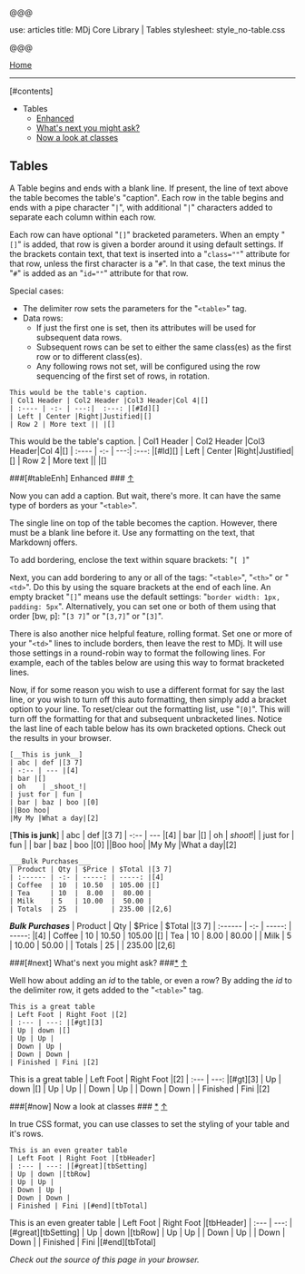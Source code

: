 @@@

use: articles
title: MDj Core Library | Tables
stylesheet: style_no-table.css

@@@

[Home]

---

[#contents]
- Tables
    - [Enhanced](#tableEnh)
    - [What's next you might ask?](#next)
    - [Now a look at classes](#now)

## Tables

A Table begins and ends with a blank line.
If present, the line of text above the table becomes the table's "caption".
Each row in the table begins and ends with a pipe character "`|`", with additional
"`|`" characters added to separate each column within each row.

Each row can have optional "`[]`" bracketed parameters. When an empty "`[]`" is added,
that row is given a border around it using default settings. If the brackets contain text, that text is 
inserted into a "`class=""`" attribute for that row, unless the first character is a "`#`".
In that case, the text minus the "`#`" is added as an "`id=""`" attribute for that row.

Special cases:

- The delimiter row sets the parameters for the "`<table>`" tag.
- Data rows:
  - If just the first one is set, then its attributes will be used for subsequent
    data rows.
  - Subsequent rows can be set to either the same class(es) as the
    first row or to different class(es).
  - Any following rows not set, will be configured using the row
    sequencing of the first set of rows, in rotation.

~~~
This would be the table's caption.
| Col1 Header | Col2 Header |Col3 Header|Col 4|[]
| :---- | -:- | ---:|  :---: |[#Id][]
| Left | Center |Right|Justified|[]
| Row 2 | More text || |[]
~~~

This would be the table's caption.
| Col1 Header | Col2 Header |Col3 Header|Col 4|[]
| :---- | -:- | ---:|  :---: |[#Id][]
| Left | Center |Right|Justified|[]
| Row 2 | More text || |[]

###[#tableEnh] Enhanced ### [&uarr;](#contents)

Now you can add a caption. But wait, there's more.  It can have  the same type
of borders as your "`<table>`".

The single line on top of the table becomes the caption. However, there must
be a blank line before it.  Use any formatting on the text, that Markdownj offers.

To add bordering, enclose the text within square brackets: "`[ ]`"

Next, you can add bordering to any or all of the tags: "`<table>`", "`<th>`" or "`<td>`".
Do this by using the square brackets at the end of each line.  An empty bracket "`[]`"
means use the default settings: "`border width: 1px, padding: 5px`". Alternatively,
you can set one or both of them using that order [bw, p]: "`[3 7]`" or "`[3,7]`" or "`[3]`".

There is also another nice helpful feature, rolling format.  Set one or more of 
your "`<td>`" lines to include borders, then leave the rest to MDj.  It will 
use those settings in a round-robin way to format the following lines.  For example,
each of the tables below are using this way to format bracketed lines.

Now, if for some reason you wish to use a different format  for say the last line,
or you wish to turn off this auto formatting, then simply add a bracket option
to your line.  To reset/clear out the formatting list, use "`[0]`".  This will turn
off the formatting for that and subsequent unbracketed lines.  Notice the last line of
each table below has its own bracketed options.  Check out the results in your
browser.
```
[__This is junk__]
| abc | def |[3 7]
| -:-- | --- |[4]
| bar |[]
| oh    | _shoot_!|
| just for | fun |
| bar | baz | boo |[0]
||Boo hoo|
|My My |What a day|[2]
```

[__This is junk__]
| abc | def |[3 7]
| -:-- | --- |[4]
| bar |[]
| oh    | _shoot_!|
| just for | fun |
| bar | baz | boo |[0]
||Boo hoo|
|My My |What a day|[2]

~~~
___Bulk Purchases___
| Product | Qty | $Price | $Total |[3 7]
| :------ | -:- | -----: | -----: |[4]
| Coffee  | 10  | 10.50  | 105.00 |[]
| Tea     | 10  |  8.00  |  80.00 |
| Milk    | 5   | 10.00  |  50.00 |
| Totals  | 25  |        | 235.00 |[2,6]
~~~

___Bulk Purchases___
| Product | Qty | $Price | $Total |[3 7]
| :------ | -:- | -----: | -----: |[4]
| Coffee  | 10  | 10.50  | 105.00 |[]
| Tea     | 10  |  8.00  |  80.00 |
| Milk    | 5   | 10.00  |  50.00 |
| Totals  | 25  |        | 235.00 |[2,6]

###[#next] What's next you might ask? ###[*](#gt)  [&uarr;](#contents)

Well how about adding an _id_ to the table, or even a row?  By adding the _id_
to the delimiter row, it gets added to the "`<table>`" tag.
```
This is a great table
| Left Foot | Right Foot |[2]
| :--- | ---: |[#gt][3]
| Up | down |[]
| Up | Up |
| Down | Up |
| Down | Down |
| Finished | Fini |[2]
```

This is a great table
| Left Foot | Right Foot |[2]
| :--- | ---: |[#gt][3]
| Up | down |[]
| Up | Up |
| Down | Up |
| Down | Down |
| Finished | Fini |[2]


###[#now] Now a look at classes ### [*](#great) [&uarr;](#contents)

In true CSS format, you can use classes to set the styling of your table and it's
rows.
```
This is an even greater table
| Left Foot | Right Foot |[tbHeader]
| :--- | ---: |[#great][tbSetting]
| Up | down |[tbRow]
| Up | Up |
| Down | Up |
| Down | Down |
| Finished | Fini |[#end][tbTotal]
```

This is an even greater table
| Left Foot | Right Foot |[tbHeader]
| :--- | ---: |[#great][tbSetting]
| Up | down |[tbRow]
| Up | Up |
| Down | Up |
| Down | Down |
| Finished | Fini |[#end][tbTotal]

_Check out the source of this page in your browser._

[Home]:index.html
